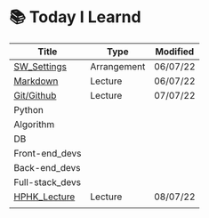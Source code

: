 # 📚 Today I Learnd



| Title                          | Type        | Modified |
| ------------------------------ | ----------- | -------- |
| [SW_Settings](./SW_Settings)   | Arrangement | 06/07/22 |
| [Markdown](./Markdown/)        | Lecture     | 06/07/22 |
| [Git/Github](./Git%3AGithub/)  | Lecture     | 07/07/22 |
| Python                         |             |          |
| Algorithm                      |             |          |
| DB                             |             |          |
| Front-end_devs                 |             |          |
| Back-end_devs                  |             |          |
| Full-stack_devs                |             |          |
| [HPHK_Lecture](./HPHK_Lecture) | Lecture     | 08/07/22 |
|                                |             |          |



